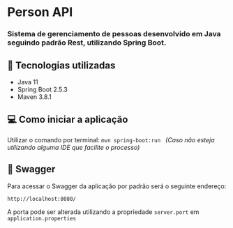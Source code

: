 # Person API
### Sistema de gerenciamento de pessoas desenvolvido em Java seguindo padrão Rest, utilizando Spring Boot.

## 🚀 Tecnologias utilizadas
- Java 11
- Spring Boot 2.5.3
- Maven 3.8.1
## 💻 Como iniciar a aplicação
  Utilizar o comando por terminal: `mvn spring-boot:run `
  _(Caso não esteja utilizando alguma IDE que facilite o processo)_
## 📗 Swagger
Para acessar o Swagger da aplicação por padrão será o seguinte endereço:

`http://localhost:8080/`

A porta pode ser alterada utilizando a propriedade `server.port` em `application.properties`
